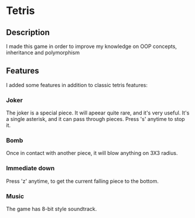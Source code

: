 # Tetris
## Description
I made this game in order to improve my knowledge on OOP concepts, inheritance and polymorphism

## Features
I added some features in addition to classic tetris features:

### Joker
The joker is a special piece.
It will apeear quite rare, and it's very useful.
It's a single asterisk, and it can pass through pieces.
Press 's' anytime to stop it.

### Bomb
Once in contact with another piece, it will blow anything on 3X3 radius.

### Immediate down
Press 'z' anytime, to get the current falling piece to the bottom.

### Music
The game has 8-bit style soundtrack.
